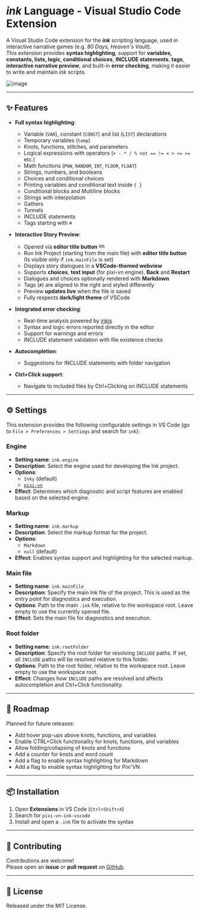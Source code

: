 # *ink* Language - Visual Studio Code Extension

A Visual Studio Code extension for the ***ink*** scripting language, used in interactive narrative games (e.g. *80 Days*, *Heaven's Vault*).  
This extension provides **syntax highlighting**, support for **variables, constants, lists, logic, conditional choices**, **INCLUDE statements**, **tags**, **interactive narrative preview**, and built-in **error checking**, making it easier to write and maintain *ink* scripts.

![image](https://github.com/user-attachments/assets/cc17384a-7f2f-4e86-b99a-efbf823269d9)

---

## ✨ Features

- **Full syntax highlighting**:
  - Variable (`VAR`), constant (`CONST`) and list (`LIST`) declarations
  - Temporary variables (`temp`)
  - Knots, functions, stitches, and parameters
  - Logical expressions with operators (`+ - * / % not == != < > <= >=` etc.)
  - Math functions (`POW`, `RANDOM`, `INT`, `FLOOR`, `FLOAT`)
  - Strings, numbers, and booleans
  - Choices and conditional choices
  - Printing variables and conditional text inside `{ }`
  - Conditional blocks and Multiline blocks
  - Strings with interpolation
  - Gathers
  - Tunnels
  - INCLUDE statements
  - Tags starting with `#`

- **Interactive Story Preview**:
  - Opened via **editor title button** <img width="17" height="16" alt="image" src="https://github.com/user-attachments/assets/68bfb6c5-aa5c-4d9a-b30d-e68593db275c" />
  - Run Ink Project (starting from the main file) with **editor title button** (Is visible only if `ink.mainFile` is set)
  - Displays story dialogues in a **VSCode-themed webview**
  - Supports **choices**, **text input** (for pixi-vn engine), **Back** and **Restart**
  - Dialogues and choices optionally rendered with **Markdown**
  - Tags (`#`) are aligned to the right and styled differently
  - Preview **updates live** when the file is saved
  - Fully respects **dark/light theme** of VSCode

- **Integrated error checking**:
  - Real-time analysis powered by [inkjs](https://github.com/y-lohse/inkjs)
  - Syntax and logic errors reported directly in the editor
  - Support for warnings and errors
  - INCLUDE statement validation with file existence checks

- **Autocompletion**:
  - Suggestions for INCLUDE statements with folder navigation

- **Ctrl+Click support**:
  - Navigate to included files by Ctrl+Clicking on INCLUDE statements

---

## ⚙️ Settings

This extension provides the following configurable settings in VS Code (go to `File > Preferences > Settings` and search for `ink`):

### Engine

- **Setting name**: `ink.engine`
- **Description**: Select the engine used for developing the Ink project.
- **Options**:
  - `Inky` (default)
  - [`pixi-vn`](https://github.com/DRincs-Productions/pixi-vn)
- **Effect**: Determines which diagnostic and script features are enabled based on the selected engine.

### Markup

- **Setting name**: `ink.markup`
- **Description**: Select the markup format for the project.
- **Options**:
  - `Markdown`
  - `null` (default)
- **Effect**: Enables syntax support and highlighting for the selected markup.

### Main file

- **Setting name**: `ink.mainFile`
- **Description**: Specify the main Ink file of the project. This is used as the entry point for diagnostics and execution.
- **Options**: Path to the main `.ink` file, relative to the workspace root. Leave empty to use the currently opened file.
- **Effect**: Sets the main file for diagnostics and execution.

### Root folder

- **Setting name**: `ink.rootFolder`
- **Description**: Specify the root folder for resolving `INCLUDE` paths. If set, all `INCLUDE` paths will be resolved relative to this folder.
- **Options**: Path to the root folder, relative to the workspace root. Leave empty to use the workspace root.
- **Effect**: Changes how `INCLUDE` paths are resolved and affects autocompletion and Ctrl+Click functionality.

---

## 🚀 Roadmap

Planned for future releases:

- Add hover pop-ups above knots, functions, and variables
- Enable CTRL+Click functionality for knots, functions, and variables
- Allow folding/collapsing of knots and functions
- Add a counter for knots and word count
- Add a flag to enable syntax highlighting for Markdown
- Add a flag to enable syntax highlighting for Pixi'VN

---

## 📦 Installation

1. Open **Extensions** in VS Code (`Ctrl+Shift+X`)
2. Search for `pixi-vn-ink-vscode`
3. Install and open a `.ink` file to activate the syntax

---

## 🤝 Contributing

Contributions are welcome!  
Please open an **issue** or **pull request** on [GitHub](https://github.com/DRincs-Productions/pixi-vn-ink-vscode).

---

## 📜 License

Released under the MIT License.
